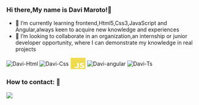 ### Hi there,My name is Davi Maroto!👋

- 🌱 I’m currently learning frontend,Html5,Css3,JavaScript and Angular,always keen to acquire  new knowledge and experiences
- 🏡 I’m looking to collaborate in an organization,an internship or junior developer opportunity, where I can demonstrate my knowledge in real projects

<div>
  <img align="center" alt="Davi-Html"height="30" width="40"src="https://cdn.jsdelivr.net/gh/devicons/devicon/icons/html5/html5-original.svg" />
  <img align="center" alt="Davi-Css"height="30" width="40"img src="https://cdn.jsdelivr.net/gh/devicons/devicon/icons/css3/css3-original.svg" />
  <img align="center" alt="Davi-js"height="30" width="40" src="https://raw.githubusercontent.com/devicons/devicon/master/icons/javascript/javascript-plain.svg">
  <img align="center" alt="Davi-angular"height="30" width="40"src="https://cdn.jsdelivr.net/gh/devicons/devicon/icons/angularjs/angularjs-original.svg" />
 <img align="center" alt="Davi-Ts"height="30" width="40""<src="https://cdn.jsdelivr.net/gh/devicons/devicon/icons/typescript/typescript-original.svg"/>    
</div>

### How to contact: 📩  
<div>
    <a href="https://www.linkedin.com/in/davimaroto/" target="_blank"><img src="https://img.shields.io/badge/-LinkedIn-%230077B5?style=for-the-badge&logo=linkedin&logoColor=white" target="_blank"></a> 
<div/>
